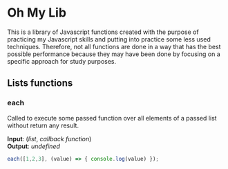 # Oh My Lib

This is a library of Javascript functions created with the purpose of practicing my Javascript skills and putting into practice some less used techniques. Therefore, not all functions are done in a way that has the best possible performance because they may have been done by focusing on a specific approach for study purposes.

## Lists functions

### each

Called to execute some passed function over all elements of a passed list without return any result.

**Input**: (*list*, *callback function*)  
**Output**: *undefined*

```javascript
each([1,2,3], (value) => { console.log(value) });
```
